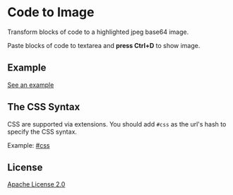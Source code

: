 # Code to Image

Transform blocks of code to a highlighted jpeg base64 image.

Paste blocks of code to textarea and **press Ctrl+D** to show image.

## Example

[See an example](http://code2img.test.h5jun.com/)

## The CSS Syntax

CSS are supported via extensions. You should add `#css` as the url's hash to specify the CSS syntax.

Example: [#css](http://code2img.test.h5jun.com/#css)

## License

[Apache License 2.0](http://www.apache.org/licenses/LICENSE-2.0)
